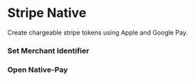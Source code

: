 # Stripe Native

Create chargeable stripe tokens using Apple and Google Pay.

### Set Merchant Identifier

### Open Native-Pay
